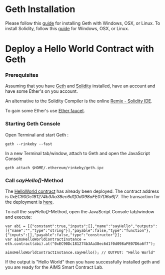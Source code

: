# Geth Installation 

Please follow this [guide](https://github.com/ethereum/go-ethereum/wiki/Building-Ethereum) for installing Geth with Windows, OSX, or Linux. To install Solidity, follow this [guide](http://solidity.readthedocs.io/en/develop/installing-solidity.html#binary-packages) for Windows, OSX, or Linux.

# Deploy a Hello World Contract with Geth


### Prerequisites
Assuming that you have [Geth](https://github.com/ethereum/go-ethereum/wiki/geth) and [Solidity](http://solidity.readthedocs.io/en/develop/installing-solidity.html) installed, have an account and have some Ether's on you account.

An alternative to the Solidity Compiler is the online [Remix - Solidity IDE](https://ethereum.github.io/browser-solidity/).

To gain some Ether's use [Ether faucet](https://www.rinkeby.io/).


### Starting Geth Console
Open Terminal and start Geth :

	geth --rinkeby --fast
    

In a new Terminal tab/window, attach to Geth and open the JavaScript Console

	geth attach $HOME/.ethereum/rinkeby/geth.ipc


### Call *sayHello()*-Method

The [HelloWorld contract](../blob/master/hello-world.sol) has already been deployed. The contract address is *0xEC90Dc181274b3Aa38ec6d1f0d098aFE07D6a6f7*. The transaction for the deployment is [here](https://rinkeby.etherscan.io/tx/0xccdc9e24095e3fc6a54aefccf545063838bf5f9ffe4a7597f2a71ae18649ac9f). 

To call the *sayHello()*-Method, open the JavaScript Console tab/window and execute:

	var abi = [{"constant":true,"inputs":[],"name":"sayHello","outputs":[{"name":"","type":"string"}],"payable":false,"type":"function"},{"inputs":[],"payable":false,"type":"constructor"}];
	var aimsHelloWorldContractInstance = eth.contract(abi).at("0xEC90Dc181274b3Aa38ec6d1f0d098aFE07D6a6f7");

	aimsHelloWorldContractInstance.sayHello(); // OUTPUT: "Hello World"
    
If the output is "Hello World" then you have successfully installed geth and you are ready for the AIMS Smart Contract Lab.
